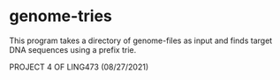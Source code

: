 # genome-tries
This program takes a directory of genome-files as input and finds target DNA sequences using a prefix trie.

PROJECT 4 OF LING473 (08/27/2021)